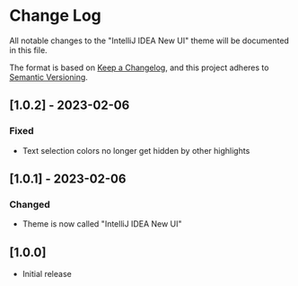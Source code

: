# Change Log

All notable changes to the "IntelliJ IDEA New UI" theme will be documented in this file.

The format is based on [Keep a Changelog](https://keepachangelog.com/en/1.0.0/),
and this project adheres to [Semantic Versioning](https://semver.org/spec/v2.0.0.html).

## [1.0.2] - 2023-02-06

### Fixed
- Text selection colors no longer get hidden by other highlights

## [1.0.1] - 2023-02-06

### Changed
- Theme is now called "IntelliJ IDEA New UI"

## [1.0.0]

- Initial release
